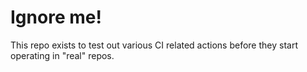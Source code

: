 # Ignore me!

This repo exists to test out various CI related actions before they start operating in "real" repos.

<!--

ponylang/action-testing@0.20.0

-->
